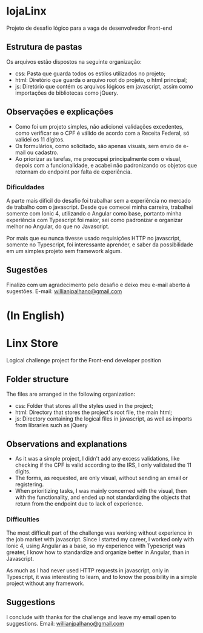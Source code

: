# lojaLinx
Projeto de desafio lógico para a vaga de desenvolvedor Front-end

## Estrutura de pastas
Os arquivos estão dispostos na seguinte organização:
 - css: Pasta que guarda todos os estilos utilizados no projeto;
 - html: Diretório que guarda o arquivo root do projeto, o html principal;
 - js: Diretório que contém os arquivos lógicos em javascript, assim como importações de bibliotecas como jQuery.

## Observações e explicações
 - Como foi um projeto simples, não adicionei validações excedentes, como verificar se o CPF é válido de acordo com a Receita Federal, só validei os 11 dígitos.
 - Os formulários, como solicitado, são apenas visuais, sem envio de e-mail ou cadastro.
 - Ao priorizar as tarefas, me preocupei principalmente com o visual, depois com a funcionalidade, e acabei não padronizando os objetos que retornam do endpoint por falta de experiência.

### Dificuldades
 A parte mais difícil do desafio foi trabalhar sem a experiência no mercado de trabalho com o javascript. Desde que comecei minha carreira, trabalhei somente com Ionic 4, utilizando o Angular como base, portanto minha experiência com Typescript foi maior, sei como padronizar e organizar melhor no Angular, do que no Javascript.
 
 Por mais que eu nunca tivesse usado requisições HTTP no javascript, somente no Typescript, foi interessante aprender, e saber da possibilidade em um simples projeto sem framework algum.

 ## Sugestões
 Finalizo com um agradecimento pelo desafio e deixo meu e-mail aberto á sugestões.
 E-mail: willianjpalhano@gmail.com

# (In English)

# Linx Store
Logical challenge project for the Front-end developer position

## Folder structure
The files are arranged in the following organization:
 - css: Folder that stores all the styles used in the project;
 - html: Directory that stores the project's root file, the main html;
 - js: Directory containing the logical files in javascript, as well as imports from libraries such as jQuery

 ## Observations and explanations
 - As it was a simple project, I didn't add any excess validations, like checking if the CPF is valid according to the IRS, I only validated the 11 digits.
 - The forms, as requested, are only visual, without sending an email or registering.
 - When prioritizing tasks, I was mainly concerned with the visual, then with the functionality, and ended up not standardizing the objects that return from the endpoint due to lack of experience.

### Difficulties
 The most difficult part of the challenge was working without experience in the job market with javascript. Since I started my career, I worked only with Ionic 4, using Angular as a base, so my experience with Typescript was greater, I know how to standardize and organize better in Angular, than in Javascript.
 
 As much as I had never used HTTP requests in javascript, only in Typescript, it was interesting to learn, and to know the possibility in a simple project without any framework.

 ## Suggestions
 I conclude with thanks for the challenge and leave my email open to suggestions.
 Email: willianjpalhano@gmail.com